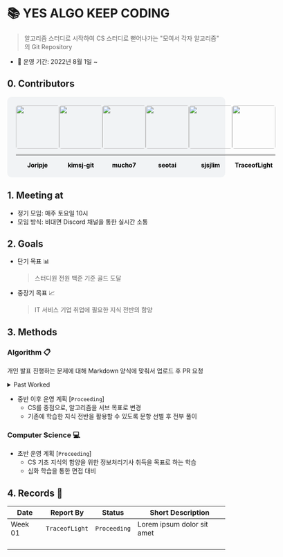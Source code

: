 # :books: YES ALGO KEEP CODING

> 알고리즘 스터디로 시작하여 CS 스터디로 뻗어나가는 "모여서 각자 알고리즘" 의 Git Repository

- :calendar: 운영 기간: 2022년 8월 1일 ~

## 0. Contributors

<div style="display: flex; flex-direction: row; justify-content: space-around; background-color: #f1f3f5; padding: 20px; border-radius: 10px;">
    <a href="https://github.com/Joripje" align="center" style="display: flex; flex-direction: column; text-decoration: none; color: black;">
    	<img src="https://avatars.githubusercontent.com/u/89237865?v=4" width="100" style="border-radius: 5px;">
        <hr>
    	<span style="font-weight: bold;">Joripje</span>
	</a>
    <a href="https://github.com/kimsj-git" align="center" style="display: flex; flex-direction: column; text-decoration: none; color: black;">
    	<img src="https://avatars.githubusercontent.com/u/109324498?v=4" width="100" style="border-radius: 5px;">
        <hr>
    	<span style="font-weight: bold;">kimsj-git</span>
	</a>
    <a href="https://github.com/mucho7" align="center" style="display: flex; flex-direction: column; text-decoration: none; color: black;">
    	<img src="https://avatars.githubusercontent.com/u/109324468?v=4" width="100" style="border-radius: 5px;">
        <hr>
    	<span style="font-weight: bold;">mucho7</span>
	</a>
    <a href="https://github.com/seotai" align="center" style="display: flex; flex-direction: column; text-decoration: none; color: black;">
    	<img src="https://avatars.githubusercontent.com/u/109324478?v=4" width="100" style="border-radius: 5px;">
        <hr>
    	<span style="font-weight: bold;">seotai</span>
	</a>
    <a href="https://github.com/sjsjlim" align="center" style="display: flex; flex-direction: column; text-decoration: none; color: black;">
    	<img src="https://avatars.githubusercontent.com/u/109324476?v=4" width="100" style="border-radius: 5px;">
        <hr>
    	<span style="font-weight: bold;">sjsjlim</span>
	</a>
    <a href="https://github.com/TraceofLight" align="center" style="display: flex; flex-direction: column; text-decoration: none; color: black;">
    	<img src="https://avatars.githubusercontent.com/u/98262849?v=4" width="100" style="border-radius: 5px;">
        <hr>
    	<span style="font-weight: bold;">TraceofLight</span>
	</a>
</div>

## 1. Meeting at

- 정기 모임: 매주 토요일 10시
- 모임 방식: 비대면 Discord 채널을 통한 실시간 소통

## 2. Goals

- 단기 목표 :bar_chart:

  > 스터디원 전원 백준 기준 골드 도달
- 중장기 목표 :chart_with_upwards_trend:

  > IT 서비스 기업 취업에 필요한 지식 전반의 함양

## 3. Methods

### Algorithm :clipboard:

개인 발표 진행하는 문제에 대해 Markdown 양식에 맞춰서 업로드 후 PR 요청

<details>
  <summary> Past Worked </summary>
	<div>
    <p style="text-indent: 30px"><span>&#183</span> 초반 운영 계획</p>
    <p style="text-indent: 60px"><span>&#183</span> 매주 알고리즘 3문항 + 개인 선택 3문항 선택 후 전부 풀이</p>
    <p style="text-indent: 60px"><span>&#183</span> 발표할 문항 사전 선택 후 정기 모임에서 코드 리뷰 및 QnA 진행</p>
    <p style="text-indent: 30px"><span>&#183</span> 중반 운영 계획</p>
    <p style="text-indent: 60px"><span>&#183</span> 매주 사전 선별된 알고리즘 6문항 각자 1문항씩 선택 후 전부 풀이</p>
    <p style="text-indent: 60px"><span>&#183</span> 본인이 선택한 문제 발표 진행 후 정기 모임에서 코드 리뷰 및 QnA 진행</p>
  </div>
</details>


- 중반 이후 운영 계획 [`Proceeding`]
  - CS를 중점으로, 알고리즘을 서브 목표로 변경
  - 기존에 학습한 지식 전반을 활용할 수 있도록 문항 선별 후 전부 풀이

### Computer Science :computer:

- 초반 운영 계획 [`Proceeding`]
  - CS 기초 지식의 함양을 위한 정보처리기사 취득을 목표로 하는 학습
  - 심화 학습을 통한 면접 대비

## 4. Records :movie_camera:

| Date    | Report By      | Status       | Short Description          |
| ------- | -------------- | ------------ | -------------------------- |
| Week 01 | `TraceofLight` | `Proceeding` | Lorem ipsum dolor sit amet |
|         |                |              |                            |
|         |                |              |                            |
|         |                |              |                            |
|         |                |              |                            |

